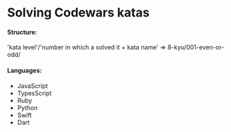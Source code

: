 # Solving Codewars katas

#### Structure:
'kata level'/'number in which a solved it + kata name' => 8-kyu/001-even-or-odd/

#### Languages:
- JavaScript
- TypesScript
- Ruby
- Python
- Swift
- Dart
  